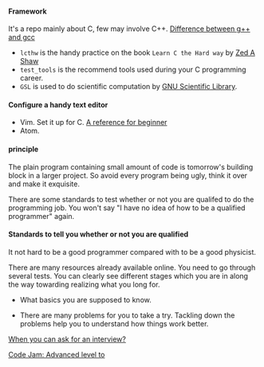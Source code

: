#### Framework
It's a repo mainly about C, few may involve C++. [Difference between g++ and gcc](https://stackoverflow.com/a/173007/7583919)

* `lcthw` is the handy practice on the book `Learn C the Hard way` by [Zed A Shaw](https://zedshaw.com)
* `test_tools` is the recommend tools used during your C programming career.
* `GSL` is used to do scientific computation by [GNU Scientific Library](http://www.gnu.org/software/gsl/).


#### Configure a handy text editor

* Vim. Set it up for C. [A reference for beginner](https://stackoverflow.com/questions/14533877/ideal-c-setup-for-vim)
* Atom.

#### principle
The plain program containing small amount of code is tomorrow's building block in a larger project. So avoid every program being ugly, think it over and make it exquisite.


There are some standards to test whether or not you are qualifed to do the programming job. You won't say "I have no idea of how to be a qualified programmer" again.

#### Standards to tell you whether or not you are qualified
It not hard to be a good programmer compared with to be a good physicist.

There are many resources already available online. You need to go through several tests. You can clearly see different stages which you are in along the way towarding realizing what you long for.


* What basics you are supposed to know.

* There are many problems for you to take a try. Tackling down the problems help
you to understand how things work better.  

[When you can ask for an interview?](https://youtu.be/ko-KkSmp-Lk)

[Code Jam: Advanced level to  ](https://code.google.com/codejam/)
